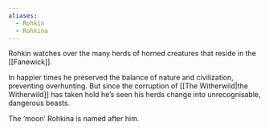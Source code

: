 ```yaml
---
aliases:
  - Rohkin
  - Rohkina
---
```

Rohkin watches over the many herds of horned creatures that reside in the [[Fanewick]].

In happier times he preserved the balance of nature and civilization, preventing overhunting. But since the corruption of [[The Witherwild|the Witherwild]] has taken hold he’s seen his herds change into unrecognisable, dangerous beasts.

The ‘moon’ Rohkina is named after him. 